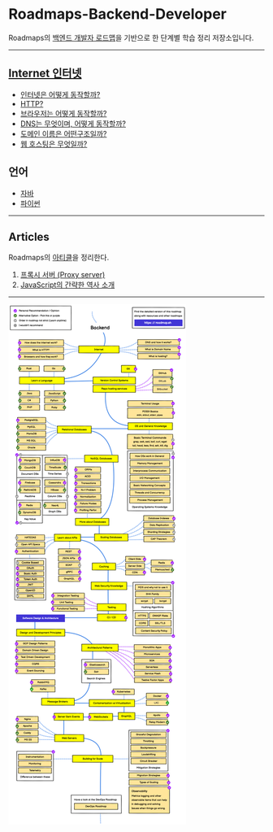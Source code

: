# Roadmaps-Backend-Developer
Roadmaps의 [백엔드 개발자 로드맵](https://roadmap.sh/backend)을 기반으로 한 단계별 학습 정리 저장소입니다.

---
## [Internet 인터넷](roadmap/internet/Internet.md)

- [인터넷은 어떻게 동작할까?](roadmap/internet/How_dose_the_internet_work.md)
- [HTTP?](roadmap/internet/What_is_HTTP.md)
- [브라우저는 어떻게 동작할까?](roadmap/internet/Browsers_and_how_they_work.md)
- [DNS는 무엇이며, 어떻게 동작할까?](roadmap/internet/DNS_and_how_it_works.md)
- [도메인 이름은 어떤구조일까?](roadmap/internet/What_is_Domain_Name.md)
- [웹 호스팅은 무엇일까?](roadmap/internet/What_is_hosting.md)

## 언어

- [자바](roadmap/language/java/Java_Roadmap.md)
- [파이썬](roadmap/language/python/Python_Roadmap.md)

---
## Articles
Roadmaps의 [아티클](https://roadmap.sh/guides)을 정리한다.
1. [프록시 서버 (Proxy server)](articles/Proxy_Server.md)
2. [JavaScript의 간략한 역사 소개](articles/Brief_History_of_JavaScript.md)

---

![img.png](images/backend_roadmap.png)